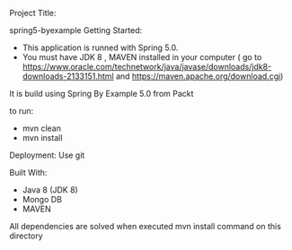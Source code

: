 

Project Title:

spring5-byexample
Getting Started:

* This application is runned with Spring 5.0.
* You must have JDK 8 , MAVEN installed in your computer ( go to https://www.oracle.com/technetwork/java/javase/downloads/jdk8-downloads-2133151.html and https://maven.apache.org/download.cgi)


It is build using Spring By Example 5.0 from Packt

to run:
* mvn clean
* mvn install

Deployment: Use git

Built With:

* Java 8 (JDK 8) 
* Mongo DB
* MAVEN
 
 
All dependencies are solved when executed mvn install command on this directory
